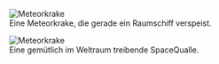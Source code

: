 <figure>
    <img class="w-100" alt="Meteorkrake" src="{{ site.baseurl }}/assets/images/meteorkrake.webp"/>
    <figcaption>Eine Meteorkrake, die gerade ein Raumschiff verspeist.</figcaption>
</figure>

<figure>
    <img class="w-100" alt="Meteorkrake" src="{{ site.baseurl }}/assets/images/spacequalle.webp"/>
    <figcaption>Eine gemütlich im Weltraum treibende SpaceQualle.</figcaption>
</figure>
